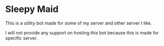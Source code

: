 # Sleepy Maid

This is a utility bot made for some of my server and other server I like.

I will not provide any support on hosting this bot because this is made for specific server.
